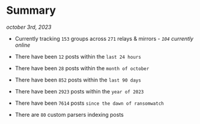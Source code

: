 
# Summary
_october 3rd, 2023_

- Currently tracking `153` groups across `271` relays & mirrors - _`104` currently online_

- There have been `12` posts within the `last 24 hours`

- There have been `28` posts within the `month of october`

- There have been `852` posts within the `last 90 days`

- There have been `2923` posts within the `year of 2023`

- There have been `7614` posts `since the dawn of ransomwatch`

- There are `80` custom parsers indexing posts
